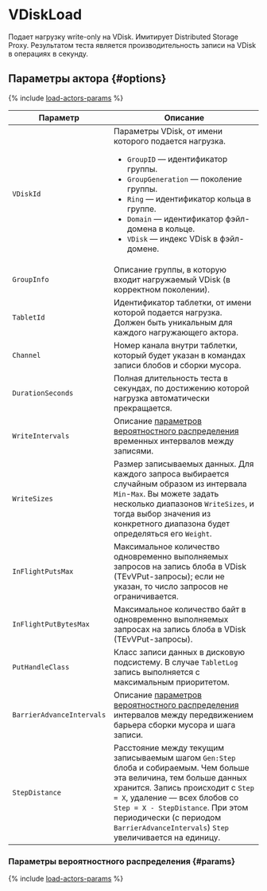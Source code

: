 # VDiskLoad

Подает нагрузку write-only на VDisk. Имитирует Distributed Storage Proxy. Результатом теста является производительность записи на VDisk в операциях в секунду.

## Параметры актора {#options}

{% include [load-actors-params](../_includes/load-actors-params.md) %}

Параметр | Описание
--- | ---
`VDiskId` | Параметры VDisk, от имени которого подается нагрузка.<ul><li>`GroupID` — идентификатор группы.</li><li>`GroupGeneration` — поколение группы.</li><li>`Ring` — идентификатор кольца в группе.</li><li>`Domain` — идентификатор фэйл-домена в кольце.</li><li>`VDisk` — индекс VDisk в фэйл-домене.</li></ul>
`GroupInfo` | Описание группы, в которую входит нагружаемый VDisk (в корректном поколении).
`TabletId` | Идентификатор таблетки, от имени которой подается нагрузка. Должен быть уникальным для каждого нагружающего актора.
`Channel` | Номер канала внутри таблетки, который будет указан в командах записи блобов и сборки мусора.
`DurationSeconds` | Полная длительность теста в секундах, по достижению которой нагрузка автоматически прекращается.
`WriteIntervals` | Описание [параметров вероятностного распределения](#params) временных интервалов между записями.
`WriteSizes` | Размер записываемых данных. Для каждого запроса выбирается случайным образом из интервала `Min`-`Max`. Вы можете задать несколько диапазонов `WriteSizes`, и тогда выбор значения из конкретного диапазона будет определяться его `Weight`.
`InFlightPutsMax` | Максимальное количество одновременно выполняемых запросов на запись блоба в VDisk (TEvVPut-запросы); если не указан, то число запросов не ограничивается.
`InFlightPutBytesMax` | Максимальное количество байт в одновременно выполняемых запросах на запись блоба в VDisk (TEvVPut-запросы).
`PutHandleClass` | Класс записи данных в дисковую подсистему. В случае `TabletLog` запись выполняется с максимальным приоритетом.
`BarrierAdvanceIntervals` | Описание [параметров вероятностного распределения](#params) интервалов между передвижением барьера сборки мусора и шага записи.
`StepDistance` | Расстояние между текущим записываемым шагом `Gen:Step` блоба и собираемым. Чем больше эта величина, тем больше данных хранится. Запись происходит с `Step = X`, удаление — всех блобов со `Step = X - StepDistance`. При этом периодически (с периодом `BarrierAdvanceIntervals`) `Step` увеличивается на единицу.

### Параметры вероятностного распределения {#params}

{% include [load-actors-params](../_includes/load-actors-interval.md) %}
